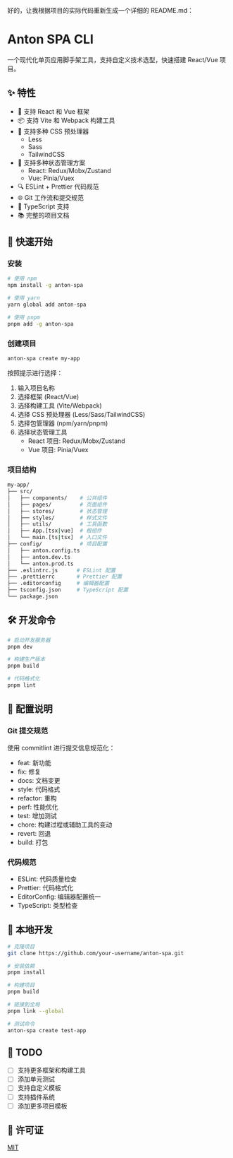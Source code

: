 好的，让我根据项目的实际代码重新生成一个详细的 README.md：

# Anton SPA CLI

一个现代化单页应用脚手架工具，支持自定义技术选型，快速搭建 React/Vue 项目。

## ✨ 特性

- 🎯 支持 React 和 Vue 框架
- 📦 支持 Vite 和 Webpack 构建工具
- 💅 支持多种 CSS 预处理器
  - Less
  - Sass
  - TailwindCSS
- 🏪 支持多种状态管理方案
  - React: Redux/Mobx/Zustand
  - Vue: Pinia/Vuex
- 🔍 ESLint + Prettier 代码规范
- 🌐 Git 工作流和提交规范
- 📝 TypeScript 支持
- 📚 完整的项目文档

## 🚀 快速开始

### 安装

```bash
# 使用 npm
npm install -g anton-spa

# 使用 yarn
yarn global add anton-spa

# 使用 pnpm
pnpm add -g anton-spa
```

### 创建项目

```bash
anton-spa create my-app
```

按照提示进行选择：

1. 输入项目名称
2. 选择框架 (React/Vue)
3. 选择构建工具 (Vite/Webpack)
4. 选择 CSS 预处理器 (Less/Sass/TailwindCSS)
5. 选择包管理器 (npm/yarn/pnpm)
6. 选择状态管理工具
   - React 项目: Redux/Mobx/Zustand
   - Vue 项目: Pinia/Vuex

### 项目结构

```bash
my-app/
├── src/
│   ├── components/    # 公共组件
│   ├── pages/         # 页面组件
│   ├── stores/        # 状态管理
│   ├── styles/        # 样式文件
│   ├── utils/         # 工具函数
│   ├── App.[tsx|vue]  # 根组件
│   └── main.[ts|tsx]  # 入口文件
├── config/            # 项目配置
│   ├── anton.config.ts
│   ├── anton.dev.ts
│   └── anton.prod.ts
├── .eslintrc.js      # ESLint 配置
├── .prettierrc       # Prettier 配置
├── .editorconfig     # 编辑器配置
├── tsconfig.json     # TypeScript 配置
└── package.json
```

## 🛠 开发命令

```bash
# 启动开发服务器
pnpm dev

# 构建生产版本
pnpm build

# 代码格式化
pnpm lint
```

## 🔧 配置说明

### Git 提交规范

使用 commitlint 进行提交信息规范化：

- feat: 新功能
- fix: 修复
- docs: 文档变更
- style: 代码格式
- refactor: 重构
- perf: 性能优化
- test: 增加测试
- chore: 构建过程或辅助工具的变动
- revert: 回退
- build: 打包

### 代码规范

- ESLint: 代码质量检查
- Prettier: 代码格式化
- EditorConfig: 编辑器配置统一
- TypeScript: 类型检查

## 🔨 本地开发

```bash
# 克隆项目
git clone https://github.com/your-username/anton-spa.git

# 安装依赖
pnpm install

# 构建项目
pnpm build

# 链接到全局
pnpm link --global

# 测试命令
anton-spa create test-app
```

## 📝 TODO

- [ ] 支持更多框架和构建工具
- [ ] 添加单元测试
- [ ] 支持自定义模板
- [ ] 支持插件系统
- [ ] 添加更多项目模板

## 📄 许可证

[MIT](LICENSE)

